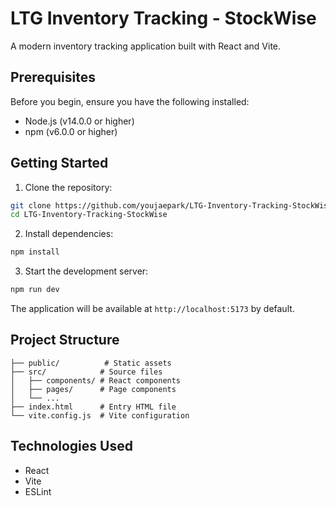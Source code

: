 # LTG Inventory Tracking - StockWise

A modern inventory tracking application built with React and Vite.

## Prerequisites

Before you begin, ensure you have the following installed:

- Node.js (v14.0.0 or higher)
- npm (v6.0.0 or higher)

## Getting Started

1. Clone the repository:

```bash
git clone https://github.com/youjaepark/LTG-Inventory-Tracking-StockWise.git
cd LTG-Inventory-Tracking-StockWise
```

2. Install dependencies:

```bash
npm install
```

3. Start the development server:

```bash
npm run dev
```

The application will be available at `http://localhost:5173` by default.

## Project Structure

```
├── public/          # Static assets
├── src/            # Source files
│   ├── components/ # React components
│   ├── pages/      # Page components
│   └── ...
├── index.html      # Entry HTML file
└── vite.config.js  # Vite configuration
```

## Technologies Used

- React
- Vite
- ESLint
